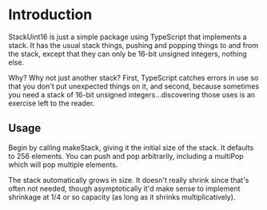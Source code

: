 Introduction
============
StackUint16 is just a simple package using TypeScript that implements a stack. 
It has the usual stack things, pushing and popping things to and from the stack, 
except that they can only be 16-bit unsigned integers, nothing else. 

Why? Why not just another stack? First, TypeScript catches errors in use so that
you don't put unexpected things on it, and second, because sometimes you need a
stack of 16-bit unsigned integers...discovering those uses is an exercise left to
the reader.

Usage
-----
Begin by calling makeStack, giving it the initial size of the stack. It defaults
to 256 elements. You can push and pop arbitrarily, including a multiPop which
will pop multiple elements. 

The stack automatically grows in size. It doesn't really shrink since that's 
often not needed, though asymptotically it'd make sense to implement shrinkage
at 1/4 or so capacity (as long as it shrinks multiplicatively).